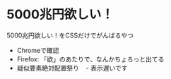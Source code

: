 # 5000兆円欲しい！
5000兆円欲しい！をCSSだけでがんばるやつ

- Chromeで確認
- Firefox: 「欲」のあたりで、なんかちょろっと出てる
- 疑似要素絶対配置祭り
    - 表示遅いです
